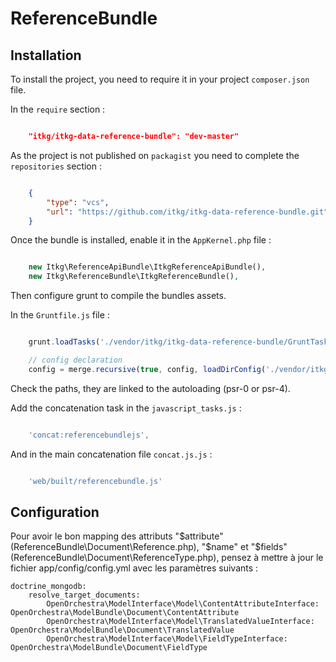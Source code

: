 ReferenceBundle
===============

Installation
------------

To install the project, you need to require it in your project `composer.json` file.

In the `require` section :

```json

    "itkg/itkg-data-reference-bundle": "dev-master"

```

As the project is not published on `packagist` you need to complete the `repositories` section :

```json

    {
        "type": "vcs",
        "url": "https://github.com/itkg/itkg-data-reference-bundle.git"
    }
```

Once the bundle is installed, enable it in the `AppKernel.php` file :

```php

    new Itkg\ReferenceApiBundle\ItkgReferenceApiBundle(),
    new Itkg\ReferenceBundle\ItkgReferenceBundle(),
```

Then configure grunt to compile the bundles assets.

In the `Gruntfile.js` file :

```js

    grunt.loadTasks('./vendor/itkg/itkg-data-reference-bundle/GruntTasks');

    // config declaration
    config = merge.recursive(true, config, loadDirConfig('./vendor/itkg/itkg-data-reference-bundle/GruntTasks/Options/'));
```

Check the paths, they are linked to the autoloading (psr-0 or psr-4).

Add the concatenation task in the `javascript_tasks.js` :

```js

    'concat:referencebundlejs',
```

And in the main concatenation file `concat.js.js` :

```js

    'web/built/referencebundle.js'
```

Configuration
-------------

Pour avoir le bon mapping des attributs "$attribute" (ReferenceBundle\Document\Reference.php),
"$name" et "$fields" (ReferenceBundle\Document\ReferenceType.php),
pensez à mettre à jour le fichier app/config/config.yml avec les paramètres suivants :

```
doctrine_mongodb:
    resolve_target_documents:
        OpenOrchestra\ModelInterface\Model\ContentAttributeInterface: OpenOrchestra\ModelBundle\Document\ContentAttribute
        OpenOrchestra\ModelInterface\Model\TranslatedValueInterface: OpenOrchestra\ModelBundle\Document\TranslatedValue
        OpenOrchestra\ModelInterface\Model\FieldTypeInterface: OpenOrchestra\ModelBundle\Document\FieldType
```
